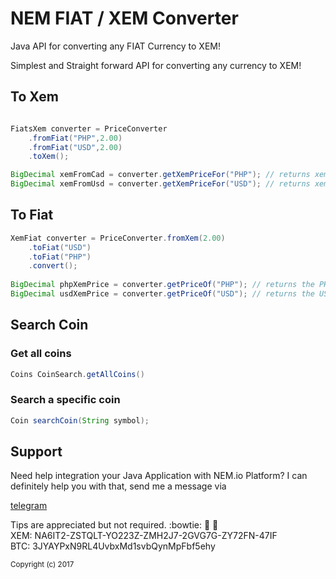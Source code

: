 # NEM FIAT / XEM Converter

Java API for converting any FIAT Currency to XEM!

Simplest and Straight forward API for converting any currency to XEM!

<h2>To Xem</h2>

```java

FiatsXem converter = PriceConverter
	.fromFiat("PHP",2.00)
	.fromFiat("USD",2.00)
	.toXem();

BigDecimal xemFromCad = converter.getXemPriceFor("PHP"); // returns xem equivalent of PHP 2.00
BigDecimal xemFromUsd = converter.getXemPriceFor("USD"); // returns xem equivalent of USD 2.00


```

<h2>To Fiat</h2>

```java
XemFiat converter = PriceConverter.fromXem(2.00)
	.toFiat("USD")
	.toFiat("PHP")
	.convert();
	
BigDecimal phpXemPrice = converter.getPriceOf("PHP"); // returns the PHP price of XEM 2.00
BigDecimal usdXemPrice = converter.getPriceOf("USD"); // returns the USD price of XEM 2.00


```

<h2>Search Coin</h2>
<h3>Get all coins</h3>

```java
Coins CoinSearch.getAllCoins()
```

<h3>Search a specific coin</h3>

```java
Coin searchCoin(String symbol);
```

<h2>Support</h2>
Need help integration your Java Application with NEM.io Platform? I can definitely help you with that, send me a message via 

[telegram](https://web.telegram.org/#/im?p=@brambear)

Tips are appreciated but not required. :bowtie: :muscle: :metal:  
XEM: NA6IT2-ZSTQLT-YO223Z-ZMH2J7-2GVG7G-ZY72FN-47IF  
BTC: 3JYAYPxN9RL4UvbxMd1svbQynMpFbf5ehy 

<sub>Copyright (c) 2017</sub>
